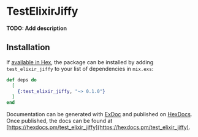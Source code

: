 # TestElixirJiffy

**TODO: Add description**

## Installation

If [available in Hex](https://hex.pm/docs/publish), the package can be installed
by adding `test_elixir_jiffy` to your list of dependencies in `mix.exs`:

```elixir
def deps do
  [
    {:test_elixir_jiffy, "~> 0.1.0"}
  ]
end
```

Documentation can be generated with [ExDoc](https://github.com/elixir-lang/ex_doc)
and published on [HexDocs](https://hexdocs.pm). Once published, the docs can
be found at [https://hexdocs.pm/test_elixir_jiffy](https://hexdocs.pm/test_elixir_jiffy).

